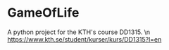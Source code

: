 # GameOfLife
A python project for the KTH's course DD1315. \n
https://www.kth.se/student/kurser/kurs/DD1315?l=en
